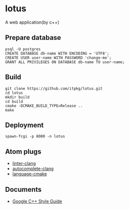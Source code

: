 # lotus

A web application(by c++)

## Prepare database

```
psql -U postgres
CREATE DATABASE db-name WITH ENCODING = 'UTF8';
CREATE USER user-name WITH PASSWORD 'change-me';
GRANT ALL PRIVILEGES ON DATABASE db-name TO user-name;
```

## Build
```
git clone https://github.com/itpkg/lotus.git
cd lotus
mkdir build
cd build
cmake -DCMAKE_BUILD_TYPE=Release ..
make
```

## Deployment
```
spawn-fcgi -p 8000 -n lotus
```

## Atom plugs
* [linter-clang](https://atom.io/packages/linter-clang)
* [autocomplete-clang](https://atom.io/packages/autocomplete-clang)
* [language-cmake](https://atom.io/packages/language-cmake)

## Documents
* [Google C++ Style Guide](https://google.github.io/styleguide/cppguide.html)
